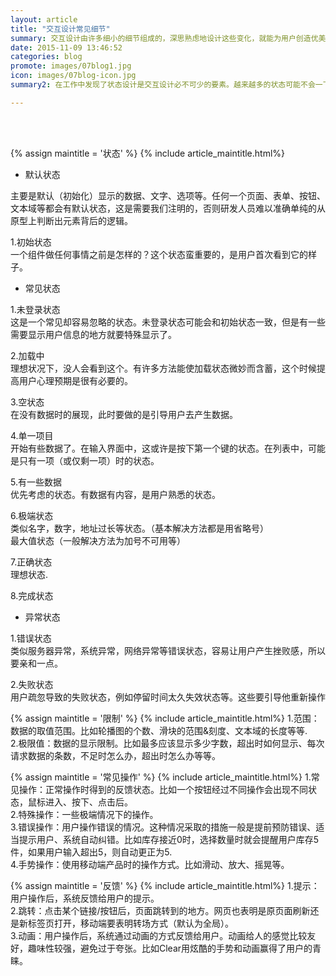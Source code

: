 ```yaml
---
layout: article
title: "交互设计常见细节"
summary: 交互设计由许多细小的细节组成的，深思熟虑地设计这些变化，就能为用户创造优美的体验。
date: 2015-11-09 13:46:52
categories: blog
promote: images/07blog1.jpg
icon: images/07blog-icon.jpg
summary2: 在工作中发现了状态设计是交互设计必不可少的要素。越来越多的状态可能不会一下子想起来，记录下来为检查自己的交互稿提供参考。

---
```

<br><br>


{% assign maintitle = '状态' %}
{% include article_maintitle.html%}

* <span class="article_subtitle">默认状态</span> <br>

主要是默认（初始化）显示的数据、文字、选项等。任何一个页面、表单、按钮、文本域等都会有默认状态，这是需要我们注明的，否则研发人员难以准确单纯的从原型上判断出元素背后的逻辑。 <br />

1.初始状态<br>
一个组件做任何事情之前是怎样的？这个状态蛮重要的，是用户首次看到它的样子。<br />



* <span class="article_subtitle">常见状态</span> <br>

1.未登录状态<br>
这是一个常见却容易忽略的状态。未登录状态可能会和初始状态一致，但是有一些需要显示用户信息的地方就要特殊显示了。<br />

2.加载中<br>
理想状况下，没人会看到这个。有许多方法能使加载状态微妙而含蓄，这个时候提高用户心理预期是很有必要的。<br />

3.空状态<br>
在没有数据时的展现，此时要做的是引导用户去产生数据。<br />

4.单一项目<br>
开始有些数据了。在输入界面中，这或许是按下第一个键的状态。在列表中，可能是只有一项（或仅剩一项）时的状态。<br />

5.有一些数据<br>
优先考虑的状态。有数据有内容，是用户熟悉的状态。<br />

6.极端状态<br>
类似名字，数字，地址过长等状态。（基本解决方法都是用省略号）<br />
最大值状态（一般解决方法为加号不可用等）<br />

7.正确状态<br>
理想状态.<br />

8.完成状态<br />



* <span class="article_subtitle">异常状态</span> <br>

1.错误状态<br>
类似服务器异常，系统异常，网络异常等错误状态，容易让用户产生挫败感，所以要亲和一点。<br />

2.失败状态<br>
用户疏忽导致的失败状态，例如停留时间太久失效状态等。这些要引导他重新操作<br />


{% assign maintitle = '限制' %}
{% include article_maintitle.html%}
1.范围：数据的取值范围。比如轮播图的个数、滑块的范围&刻度、文本域的长度等等.<br>
2.极限值：数据的显示限制。比如最多应该显示多少字数，超出时如何显示、每次请求数据的条数，不足时怎么办，超出时怎么办等等。<br>


{% assign maintitle = '常见操作' %}
{% include article_maintitle.html%}
1.常见操作：正常操作时得到的反馈状态。比如一个按钮经过不同操作会出现不同状态，鼠标进入、按下、点击后。<br>
2.特殊操作：一些极端情况下的操作。<br>
3.错误操作：用户操作错误的情况。这种情况采取的措施一般是提前预防错误、适当提示用户、系统自动纠错。比如库存接近0时，选择数量时就会提醒用户库存5件，如果用户输入超出5，则自动更正为5.<br>
4.手势操作：使用移动端产品时的操作方式。比如滑动、放大、摇晃等。<br>


{% assign maintitle = '反馈' %}
{% include article_maintitle.html%}
1.提示：用户操作后，系统反馈给用户的提示。<br>
2.跳转：点击某个链接/按钮后，页面跳转到的地方。网页也表明是原页面刷新还是新标签页打开，移动端要表明转场方式（默认为全局）。<br>
3.动画：用户操作后，系统通过动画的方式反馈给用户。动画给人的感觉比较友好，趣味性较强，避免过于夸张。比如Clear用炫酷的手势和动画赢得了用户的青睐。<br>
<br><br>

